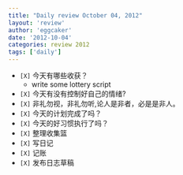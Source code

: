 ```yaml
---
title: "Daily review October 04, 2012" 
layout: 'review'
author: 'eggcaker'
date: '2012-10-04'
categories: review 2012
tags: ['daily']
---
```



  * `[X]` 今天有哪些收获？ 
    * write some lottery script 
  * `[X]` 今天有没有控制好自己的情绪? 
  * `[X]` 非礼勿视，非礼勿听,论人是非者，必是是非人。 
  * `[X]` 今天的计划完成了吗？ 
  * `[X]` 今天的好习惯执行了吗？ 
  * `[X]` 整理收集篮 
  * `[X]` 写日记 
  * `[X]` 记账 
  * `[X]` 发布日志草稿 

